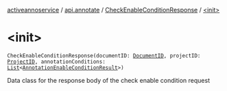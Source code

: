 [activeannoservice](../../index.md) / [api.annotate](../index.md) / [CheckEnableConditionResponse](index.md) / [&lt;init&gt;](./-init-.md)

# &lt;init&gt;

`CheckEnableConditionResponse(documentID: `[`DocumentID`](../../document/-document-i-d.md)`, projectID: `[`ProjectID`](../../project/-project-i-d.md)`, annotationConditions: `[`List`](https://kotlinlang.org/api/latest/jvm/stdlib/kotlin.collections/-list/index.html)`<`[`AnnotationEnableConditionResult`](../-annotation-enable-condition-result/index.md)`>)`

Data class for the response body of the check enable condition request

